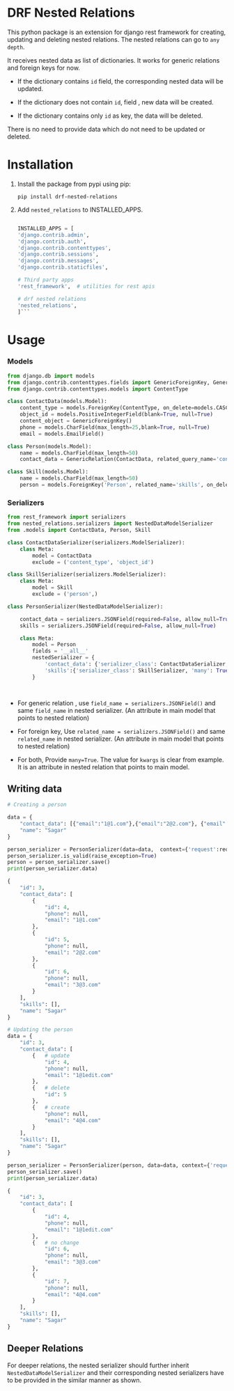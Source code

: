 
# DRF Nested Relations

This python package is an extension for django rest framework for  creating, updating and deleting nested relations. The nested relations can go to `any depth`.

It receives nested data as list of dictionaries. 
It works for generic relations and foreign keys for now.


* If the dictionary contains `id` field, the corresponding nested data will be updated.

* If the dictionary does not contain `id`, field , new data will be created.

* If the dictionary contains only `id` as key, the data will be deleted.

There is no need to provide data which do not need to be updated or deleted.

# Installation

1. Install the package from pypi using pip:

    `pip install drf-nested-relations`

2. Add `nested_relations` to INSTALLED_APPS.
    ```python
    
    INSTALLED_APPS = [
    'django.contrib.admin',
    'django.contrib.auth',
    'django.contrib.contenttypes',
    'django.contrib.sessions',
    'django.contrib.messages',
    'django.contrib.staticfiles',

    # Third party apps
    'rest_framework',  # utilities for rest apis

    # drf nested relations
    'nested_relations',
   ]```


# Usage

### Models 

```python
from django.db import models
from django.contrib.contenttypes.fields import GenericForeignKey, GenericRelation
from django.contrib.contenttypes.models import ContentType

class ContactData(models.Model):
    content_type = models.ForeignKey(ContentType, on_delete=models.CASCADE, blank=True, null=True)
    object_id = models.PositiveIntegerField(blank=True, null=True)
    content_object = GenericForeignKey()
    phone = models.CharField(max_length=25,blank=True, null=True)
    email = models.EmailField()

class Person(models.Model):
    name = models.CharField(max_length=50)
    contact_data = GenericRelation(ContactData, related_query_name='content_obj_person')

class Skill(models.Model):
    name = models.CharField(max_length=50)
    person = models.ForeignKey('Person', related_name='skills', on_delete=models.CASCADE)
````

### Serializers

```Python
from rest_framework import serializers
from nested_relations.serializers import NestedDataModelSerializer
from .models import ContactData, Person, Skill

class ContactDataSerializer(serializers.ModelSerializer):
    class Meta:
        model = ContactData
        exclude = ('content_type', 'object_id')

class SkillSerializer(serializers.ModelSerializer):
    class Meta:
        model = Skill
        exclude = ('person',)

class PersonSerializer(NestedDataModelSerializer):

    contact_data = serializers.JSONField(required=False, allow_null=True)
    skills = serializers.JSONField(required=False, allow_null=True)

    class Meta:
        model = Person
        fields = '__all__'
        nestedSerializer = {
            'contact_data': {'serializer_class': ContactDataSerializer, 'many': True, 'kwargs': 'content_object'},
            'skills':{'serializer_class': SkillSerializer, 'many': True, 'kwargs': 'person'}
        }

   
```


* For generic relation , 
use `field_name = serializers.JSONField()`  and same `field_name` in nested serializer. (An attribute in main model that points to nested relation)

* For foreign key, 
Use `related_name = serializers.JSONField()` and same `related_name` in nested serializer. (An attribute in main model that points to nested relation)

* For both,
Provide `many=True`. The value for `kwargs` is clear from example. It is an attribute in nested relation that points to main model.

## Writing data
```python
# Creating a person

data = {
    "contact_data": [{"email":"1@1.com"},{"email":"2@2.com"}, {"email":"3@3.com"}],
    "name": "Sagar"
}

person_serializer = PersonSerializer(data=data,  context={'request':request})
person_serializer.is_valid(raise_exception=True)
person = person_serializer.save()
print(person_serializer.data)

{
    "id": 3,
    "contact_data": [
        {
            "id": 4,
            "phone": null,
            "email": "1@1.com"
        },
        {
            "id": 5,
            "phone": null,
            "email": "2@2.com"
        },
        {
            "id": 6,
            "phone": null,
            "email": "3@3.com"
        }
    ],
    "skills": [],
    "name": "Sagar"
}

# Updating the person
data = {
    "id": 3,
    "contact_data": [
        {   # update
            "id": 4,  
            "phone": null,
            "email": "1@1edit.com"
        },
        {   # delete
            "id": 5    
        },
        {   # create        
            "phone": null, 
            "email": "4@4.com"
        }
    ],
    "skills": [],
    "name": "Sagar"
}

person_serializer = PersonSerializer(person, data=data, context={'request':request})
person_serializer.save()
print(person_serializer.data)

{
    "id": 3,
    "contact_data": [
        {
            "id": 4,
            "phone": null,
            "email": "1@1edit.com"
        },
        {   # no change
            "id": 6,
            "phone": null,
            "email": "3@3.com" 
        },
        {
            "id": 7,
            "phone": null,
            "email": "4@4.com"
        }
    ],
    "skills": [],
    "name": "Sagar"
}
```
## Deeper Relations
For deeper relations, the nested serializer should further inherit `NestedDataModelSerializer` and their corresponding nested serializers have to be provided in the similar manner as shown.


